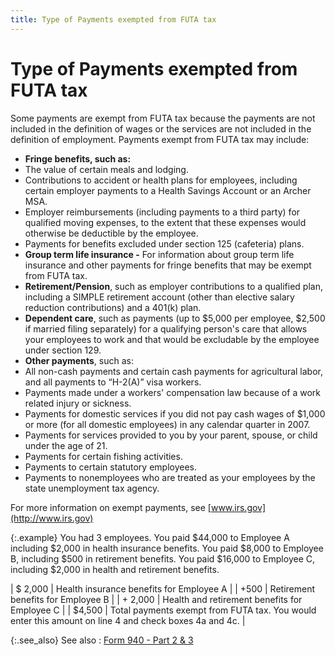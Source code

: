```yaml
---
title: Type of Payments exempted from FUTA tax
---
```


# Type of Payments exempted from FUTA tax


Some payments are exempt from FUTA tax because the payments are not  included in the definition of wages or the services are not included in  the definition of employment. Payments exempt from FUTA tax may include:

- **Fringe 
 benefits, such as:**
- The value of  certain meals and lodging.
- Contributions  to accident or health plans for employees, including certain employer  payments to a Health Savings Account or an Archer MSA.
- Employer reimbursements  (including payments to a third party) for qualified moving expenses, to  the extent that these expenses would otherwise be deductible by the employee.
- Payments for  benefits excluded under section 125 (cafeteria) plans.
- **Group 
 term life insurance -** For information about group term life insurance  and other payments for fringe benefits that may be exempt from FUTA tax.
- **Retirement/Pension**,  such as employer contributions to a qualified plan, including a SIMPLE  retirement account (other than elective salary reduction contributions)  and a 401(k) plan.
- **Dependent 
 care**, such as payments (up to $5,000 per employee, $2,500 if married  filing separately) for a qualifying person's care that allows your employees  to work and that would be excludable by the employee under section 129.
- **Other 
 payments**, such as:
- All non-cash  payments and certain cash payments for agricultural labor, and all payments  to “H-2(A)” visa workers.
- Payments made  under a workers' compensation law because of a work related injury or  sickness.
- Payments for  domestic services if you did not pay cash wages of $1,000 or more (for  all domestic employees) in any calendar quarter in 2007.
- Payments for  services provided to you by your parent, spouse, or child under the age  of 21.
- Payments for  certain fishing activities.
- Payments to  certain statutory employees.
- Payments to  nonemployees who are treated as your employees by the state unemployment  tax agency.



For more information on exempt payments, see [www.irs.gov](http://www.irs.gov)


{:.example}
You had 3 employees. You paid $44,000 to Employee  A including $2,000 in health insurance benefits. You paid $8,000 to Employee  B, including $500 in retirement benefits. You paid $16,000 to Employee  C, including $2,000 in health and retirement benefits.


| $ 2,000 | Health insurance benefits for Employee A |
| +500 | Retirement benefits for Employee B |
| + 2,000 | Health and retirement benefits for Employee C |
| $4,500 | Total payments exempt from FUTA tax. You would enter this amount on  line 4 and check boxes 4a and 4c. |



{:.see_also}
See also
: [Form  940 - Part 2 & 3]({{site.prl_baseurl}}/misc/employee_form_940_part_2_and_3_sfr.html)
